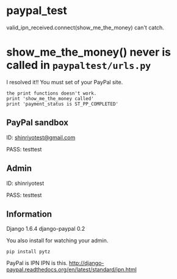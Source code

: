 # paypal_test

valid_ipn_received.connect(show_me_the_money) can't catch.

# show_me_the_money() never is called in `paypaltest/urls.py`

I resolved it!!
You must set of your PayPal site.

```
the print functions doesn't work.
print 'show_me_the_money called'
print 'payment_status is ST_PP_COMPLETED'
```

## PayPal sandbox

ID: shinriyotest@gmail.com

PASS: testtest

## Admin

ID: shinriyotest

PASS: testtest


## Information

Django 1.6.4
django-paypal 0.2

You also install for watching your admin.

```
pip install pytz
```

PayPal is IPN
IPN is this.
http://django-paypal.readthedocs.org/en/latest/standard/ipn.html

